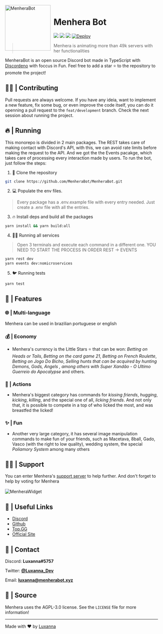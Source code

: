 <img width="150" height="150" align="left" style="float: left; margin: 0 10px 0 0;" alt="MenheraBot" src="https://i.imgur.com/jjgBki0.png">

# Menhera Bot

[![](https://top.gg/api/widget/owner/708014856711962654.svg)](https://top.gg/bot/708014856711962654)
[![](https://top.gg/api/widget/servers/708014856711962654.svg)](https://discord.gg/fZMdQbA)
[![](https://top.gg/api/widget/upvotes/708014856711962654.svg)](https://top.gg/bot/708014856711962654/vote)
[![Deploy](https://github.com/MenheraBot/MenheraBot/actions/workflows/deploy.yml/badge.svg?branch=master)](https://github.com/MenheraBot/MenheraBot/actions/workflows/deploy.yml)

> Menhera is animating more than 49k servers with her functionalities

MenheraBot is an open source Discord bot made in TypeScript with [Discordeno](https://discordeno.mod.land/) with foccus in Fun.
Feel free to add a star ⭐ to the repository to promote the project!

## 👨‍💻 | Contributing

Pull requests are always welcome. If you have any ideia, want to implement a new feature, fix some bug, or even improve the code itself, you can do it openning a pull request to the `feat/development` branch. Check the next session about running the project.

## 🔥 | Running

This monorepo is divided in 2 main packages. The REST takes care of making contact with Discord's API, with this, we can avoid rate limits before making the request to the API. And we got the the Events pacakge, which takes care of processing every interaction made by users. To run the bot, just follow the steps:

1. 🧹 Clone the repository

```bash
git clone https://github.com/MenheraBot/MenheraBot.git
```

2. 💻 Populate the env files. 
> Every package has a .env.example file with every entry needed. Just create a .env file with all the entries.

3. 🔥 Install deps and build all the packages

```bash
yarn install && yarn build:all
```

4. 🏃‍♂️ Running all services

> Open 3 terminals and execute each command in a different one. YOU NEED TO START THE PROCESS IN ORDER REST -> EVENTS

```bash
yarn rest dev
yarn events dev:nomicroservices
```

5. 🐦 Running tests

```bash
yarn test
```

## 🎇 | Features

### 🌐 | Multi-language

Menhera can be used in brazilian portuguese or english

### 💰 | Economy

- Menhera's currency is the Little Stars ⭐️ that can be won: _Betting on Heads or Tails_, _Betting on the card game 21_, _Betting on French Roulette_, _Betting on Jogo Do Bicho_, _Selling hunts that can be acquired by hunting Demons, Gods, Angels , among others with Super Xandão - O Ultimo Guerreio do Apocalypse_ and others.

### 🥰 | Actions

- Menhera's biggest category has commands for _kissing friends_, _hugging_, _kicking_, _killing_, and the special one of all, _licking friends_. And not only that, it is possible to compete in a top of who licked the most, and was breastfed the licked!

### ✨ | Fun

- Another very large category, it has several image manipulation commands to make fun of your friends, such as Macetava, 8ball, Gado, Vasco (with the right to low quality), wedding system, the special _Poliamory System_ among many others

## 🙋‍♀️ | Support

You can enter Menhera's [support server](https://discord.gg/fZMdQbA) to help further. And don't forget to help by voting for Menhera
<br></br>
![MenheraWidget](https://top.gg/api/widget/708014856711962654.svg?usernamecolor=FFFFFF&topcolor=000000)

## 📑 | Useful Links

- [Discord](https://discord.gg/fZMdQbA)
- [Github](https://github.com/ySnoopyDogy/MenheraBot)
- [Top.GG](https://top.gg/bot/708014856711962654)
- [Official Site](https://menherabot.xyz)

## 📧 | Contact

Discord: **Luxanna#5757**

Twitter: **[@Luxanna_Dev](https://twitter.com/Luxanna_Dev)**

Email: **luxanna@menherabot.xyz**


## 📜 | Source

Menhera uses the AGPL-3.0 license. See the `LICENSE` file for more information!

---

Made with ❤️ by [Luxanna](https://github.com/ySnoopyDogy)

